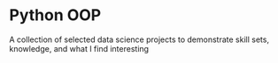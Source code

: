 # Python OOP
A collection of selected data science projects to demonstrate skill sets, knowledge, and what I find interesting

